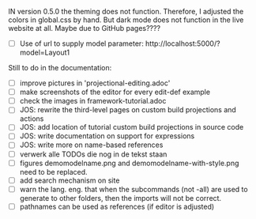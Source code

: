 IN version 0.5.0 the theming does not function. Therefore, I adjusted the colors in global.css by hand. 
But dark mode does not function in the live website at all. Maybe due to GitHub pages????

[//]: # (TODO!!!)
- [ ] Use of url to supply model parameter: http://localhost:5000/?model=Layout1

Still to do in the documentation:

- [ ] improve pictures in 'projectional-editing.adoc'
- [ ] make screenshots of the editor for every edit-def example
- [ ] check the images in framework-tutorial.adoc
- [ ] JOS: rewrite the third-level pages on custom build projections and actions
- [ ] JOS: add location of tutorial custom build projections in source code
- [ ] JOS: write documentation on support for expressions
- [ ] JOS: write more on name-based references
- [ ] verwerk alle TODOs die nog in de tekst staan
- [ ] figures demomodelname.png and demomodelname-with-style.png need to be replaced.
- [ ] add search mechanism on site
- [ ] warn the lang. eng. that when the subcommands (not -all) are used to generate to
 other folders, then the imports will not be correct.
- [ ] pathnames can be used as references (if editor is adjusted)
